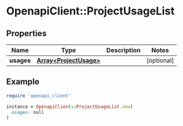 # OpenapiClient::ProjectUsageList

## Properties

| Name | Type | Description | Notes |
| ---- | ---- | ----------- | ----- |
| **usages** | [**Array&lt;ProjectUsage&gt;**](ProjectUsage.md) |  | [optional] |

## Example

```ruby
require 'openapi_client'

instance = OpenapiClient::ProjectUsageList.new(
  usages: null
)
```

